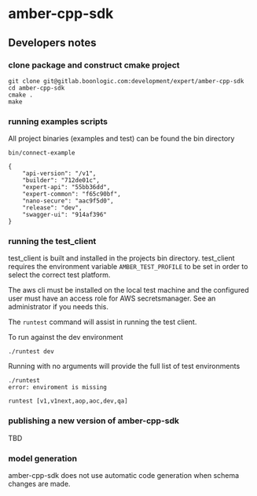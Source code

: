 # amber-cpp-sdk

## Developers notes

### clone package and construct cmake project
```
git clone git@gitlab.boonlogic.com:development/expert/amber-cpp-sdk
cd amber-cpp-sdk
cmake .
make
```

### running examples scripts
All project binaries (examples and test) can be found the bin directory

```
bin/connect-example 

{
    "api-version": "/v1",
    "builder": "712de01c",
    "expert-api": "55bb36dd",
    "expert-common": "f65c90bf",
    "nano-secure": "aac9f5d0",
    "release": "dev",
    "swagger-ui": "914af396"
}
```

### running the test_client

test_client is built and installed in the projects bin directory.  test_client requires
the environment variable `AMBER_TEST_PROFILE` to be set in order to select the correct
test platform.

The aws cli must be installed on the local test machine and the configured user must have an access
role for AWS secretsmanager.  See an administrator if you needs this.

The `runtest` command will assist in running the test client.

To run against the dev environment

```
./runtest dev
```

Running with no arguments will provide the full list of test environments
```
./runtest
error: enviroment is missing

runtest [v1,v1next,aop,aoc,dev,qa]
```

### publishing a new version of amber-cpp-sdk
TBD

### model generation
amber-cpp-sdk does not use automatic code generation when schema changes are made.  
